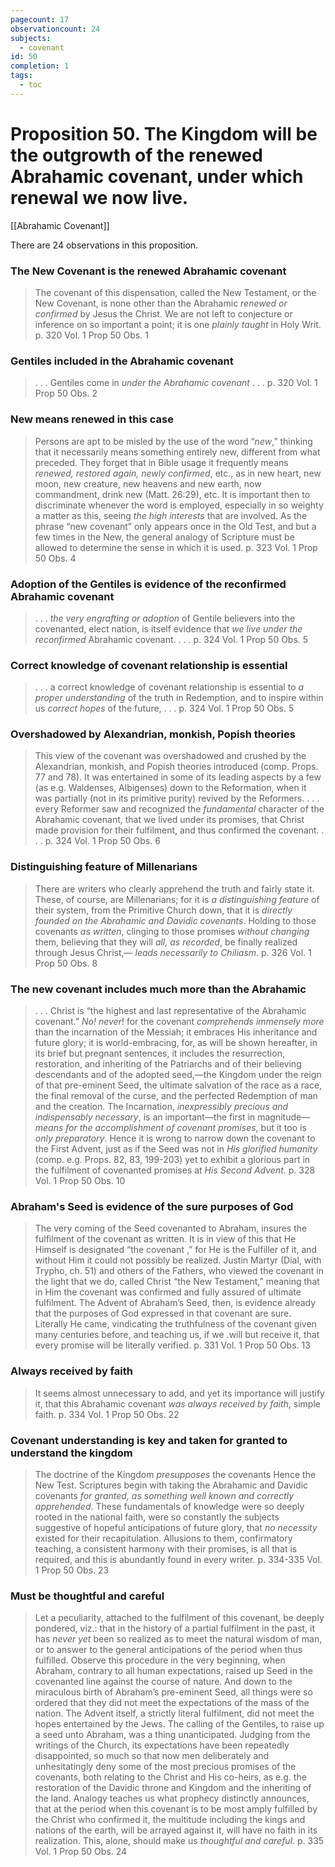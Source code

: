 ```yaml
---
pagecount: 17
observationcount: 24
subjects:
  - covenant
id: 50
completion: 1
tags:
  - toc
---
```

# Proposition 50. The Kingdom will be the outgrowth of the renewed Abrahamic covenant, under which renewal we now live.

[[Abrahamic Covenant]]

There are 24 observations in this proposition.
### The New Covenant is the renewed Abrahamic covenant 
>The covenant of this dispensation, called the New Testament, or the New Covenant, is none other than the Abrahamic *renewed or confirmed* by Jesus the Christ. We are not left to conjecture or inference on so important a point; it is one *plainly taught* in Holy Writ.
>p. 320 Vol. 1 Prop 50 Obs. 1
### Gentiles included in the Abrahamic covenant
>. . . Gentiles come in *under the Abrahamic covenant* . . .
>p. 320 Vol. 1 Prop 50 Obs. 2
### New means renewed in this case
>Persons are apt to be misled by the use of the word “*new*,” thinking that it necessarily means something entirely new, different from what preceded. They forget that in Bible usage it frequently means *renewed, restored again, newly confirmed*, etc., as in new heart, new moon, new creature, new heavens and new earth, now commandment, drink new (Matt. 26:29), etc. It is important then to discriminate whenever the word is employed, especially in so weighty a matter as this, seeing *the high interests* that are involved. As the phrase “new covenant” only appears once in the Old Test, and but a few times in the New, the general analogy of Scripture must be allowed to determine the sense in which it is used.
>p. 323 Vol. 1 Prop 50 Obs. 4
### Adoption of the Gentiles is evidence of the reconfirmed Abrahamic covenant
>. . . *the very engrafting or adoption* of Gentile believers into the covenanted, elect nation, is itself evidence that *we live under the reconfirmed* Abrahamic covenant. . . .
>p. 324 Vol. 1 Prop 50 Obs. 5
### Correct knowledge of covenant relationship is essential
>. . . a correct knowledge of covenant relationship is essential to *a proper understanding* of the truth in Redemption, and to inspire within us *correct hopes* of the future, . . .
>p. 324 Vol. 1 Prop 50 Obs. 5
### Overshadowed by Alexandrian, monkish, Popish theories
>This view of the covenant was overshadowed and crushed by the Alexandrian, monkish, and Popish theories introduced (comp. Props. 77 and 78). It was entertained in some of its leading aspects by a few (as e.g. Waldenses, Albigenses) down to the Reformation, when it was partially (not in its primitive purity) revived by the Reformers. 
>. . . every Reformer saw and recognized the *fundamental* character of the Abrahamic covenant, that we lived under its promises, that Christ made provision for their fulfilment, and thus confirmed the covenant. . . .
>p. 324 Vol. 1 Prop 50 Obs. 6
### Distinguishing feature of Millenarians
>There are writers who clearly apprehend the truth and fairly state it. These, of course, are Millenarians; for it is *a distinguishing feature* of their system, from the Primitive Church down, that it is *directly founded on the Abrahamic and Davidic covenants*. Holding to those covenants *as written*, clinging to those promises *without changing* them, believing that they will *all, as recorded*, be finally realized through Jesus Christ,— *leads necessarily to Chiliasm*.
>p. 326 Vol. 1 Prop 50 Obs. 8
### The new covenant includes much more than the Abrahamic
>. . . Christ is “the highest and last representative of the Abrahamic covenant.” *No! never*! for the covenant *comprehends immensely more* than the incarnation of the Messiah; it embraces His inheritance and future glory; it is world-embracing, for, as will be shown hereafter, in its brief but pregnant sentences, it includes the resurrection, restoration, and inheriting of the Patriarchs and of their believing descendants and of the adopted seed,—the Kingdom under the reign of that pre-eminent Seed, the ultimate salvation of the race as a race, the final removal of the curse, and the perfected Redemption of man and the creation. The Incarnation, *inexpressibly precious and indispensably necessary*, is an important—the first in magnitude— *means for the accomplishment of covenant promises*, but it too is *only preparatory*. Hence it is wrong to narrow down the covenant to the First Advent, just as if the Seed was not in *His glorified humanity* (comp. e.g. Props. 82, 83, 199-203) yet to exhibit a glorious part in the fulfilment of covenanted promises at *His Second Advent*.
>p. 328 Vol. 1 Prop 50 Obs. 10
### Abraham's Seed is evidence of the sure purposes of God
>The very coming of the Seed covenanted to Abraham, insures the fulfilment of the covenant as written. It is in view of this that He Himself is designated “the covenant ,” for He is the Fulfiller of it, and without Him it could not possibly be realized. Justin Martyr (Dial, with Trypho, ch. 51) and others of the Fathers, who viewed the covenant in the light that we do, called Christ “the New Testament,” meaning that in Him the covenant was confirmed and fully assured of ultimate fulfilment. The Advent of Abraham’s Seed, then, is evidence already that the purposes of God expressed in that covenant are sure. Literally He came, vindicating the truthfulness of the covenant given many centuries before, and teaching us, if we .will but receive it, that every promise will be literally verified.
>p. 331 Vol. 1 Prop 50 Obs. 13
### Always received by faith
>It seems almost unnecessary to add, and yet its importance will justify it, that this Abrahamic covenant *was always received by faith*, simple faith.
>p. 334 Vol. 1 Prop 50 Obs. 22
### Covenant understanding is key and taken for granted to understand the kingdom
>The doctrine of the Kingdom *presupposes* the covenants Hence the New Test. Scriptures begin with taking the Abrahamic and Davidic covenants *for granted, as something well known and correctly apprehended*. These fundamentals of knowledge were so deeply rooted in the national faith, were so constantly the subjects suggestive of hopeful anticipations of future glory, that *no necessity* existed for their recapitulation. Allusions to them, confirmatory teaching, a consistent harmony with their promises, is all that is required, and this is abundantly found in every writer.
>p. 334-335 Vol. 1 Prop 50 Obs. 23
### Must be thoughtful and careful
>Let a peculiarity, attached to the fulfilment of this covenant, be deeply pondered, viz.: that in the history of a partial fulfilment in the past, it has *never yet* been so realized as to meet the natural wisdom of man, or to answer to the general anticipations of the period when thus fulfilled. Observe this procedure in the very beginning, when Abraham, contrary to all human expectations, raised up Seed in the covenanted line against the course of nature. And down to the miraculous birth of Abraham’s pre-eminent Seed, all things were so ordered that they did not meet the expectations of the mass of the nation. The Advent itself, a strictly literal fulfilment, did not meet the hopes entertained by the Jews. The calling of the Gentiles, to raise up a seed unto Abraham, was a thing unanticipated. Judging from the writings of the Church, its expectations have been repeatedly disappointed, so much so that now men deliberately and unhesitatingly deny some of the most precious promises of the covenants, both relating to the Christ and His co-heirs, as e.g. the restoration of the Davidic throne and Kingdom and the inheriting of the land. Analogy teaches us what prophecy distinctly announces, that at the period when this covenant is to be most amply fulfilled by the Christ who confirmed it, the multitude including the kings and nations of the earth, will be arrayed against it, will have no faith in its realization. This, alone, should make us *thoughtful and careful*.
>p. 335 Vol. 1 Prop 50 Obs. 24



















